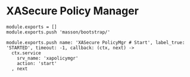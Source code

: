 

# XASecure Policy Manager

    module.exports = []
    module.exports.push 'masson/bootstrap/'

    module.exports.push name: 'XASecure PolicyMgr # Start', label_true: 'STARTED', timeout: -1, callback: (ctx, next) ->
      ctx.service
        srv_name: 'xapolicymgr'
        action: 'start'
      , next
      

